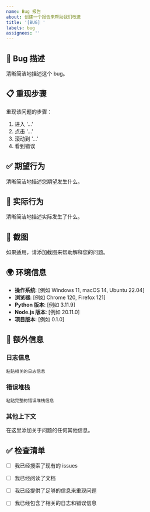 ```yaml
---
name: Bug 报告
about: 创建一个报告来帮助我们改进
title: '[BUG] '
labels: bug
assignees: ''
---
```


## 🐛 Bug 描述

清晰简洁地描述这个 bug。

## 📋 重现步骤

重现该问题的步骤：

1. 进入 '...'
2. 点击 '...'
3. 滚动到 '...'
4. 看到错误

## ✅ 期望行为

清晰简洁地描述您期望发生什么。

## 🔴 实际行为

清晰简洁地描述实际发生了什么。

## 📸 截图

如果适用，请添加截图来帮助解释您的问题。

## 🌍 环境信息

- **操作系统**: [例如 Windows 11, macOS 14, Ubuntu 22.04]
- **浏览器**: [例如 Chrome 120, Firefox 121]
- **Python 版本**: [例如 3.11.9]
- **Node.js 版本**: [例如 20.11.0]
- **项目版本**: [例如 0.1.0]

## 📝 额外信息

### 日志信息

```
粘贴相关的日志信息
```

### 错误堆栈

```
粘贴完整的错误堆栈信息
```

### 其他上下文

在这里添加关于问题的任何其他信息。

## ✅ 检查清单

- [ ] 我已经搜索了现有的 issues
- [ ] 我已经阅读了文档
- [ ] 我已经提供了足够的信息来重现问题
- [ ] 我已经包含了相关的日志和错误信息

